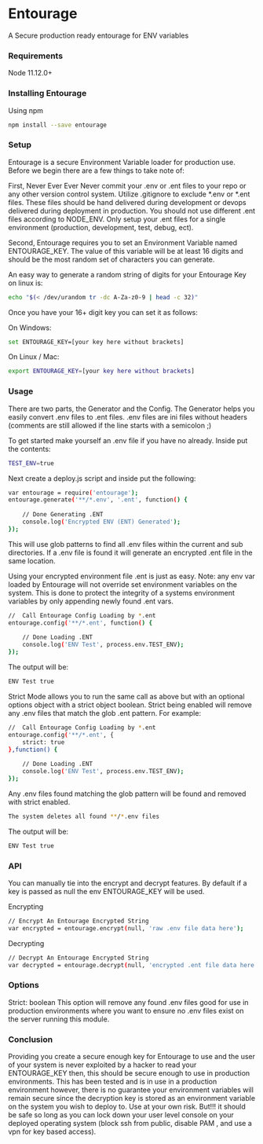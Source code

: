 # Entourage
A Secure production ready entourage for ENV variables

### Requirements
Node 11.12.0+

### Installing Entourage

Using npm

```bash
npm install --save entourage
```

### Setup

Entourage is a secure Environment Variable loader for production use. Before we begin there are a few things to take note of:

First, Never Ever Ever Never commit your .env or .ent files to your repo or any other version control system. Utilize .gitignore to exclude *.env or *.ent files. These files should be hand delivered during development or devops delivered during deployment in production. You should not use different .ent files according to NODE_ENV. Only setup your .ent files for a single environment (production, development, test, debug, ect).

Second, Entourage requires you to set an Environment Variable named ENTOURAGE_KEY. The value of this variable will be at least 16 digits and should be the most random set of characters you can generate.

An easy way to generate a random string of digits for your Entourage Key on linux is:
```bash
echo "$(< /dev/urandom tr -dc A-Za-z0-9 | head -c 32)"
```

Once you have your 16+ digit key you can set it as follows:

On Windows:
```bash
set ENTOURAGE_KEY=[your key here without brackets]
```

On Linux / Mac:
```bash
export ENTOURAGE_KEY=[your key here without brackets]
```

### Usage

There are two parts, the Generator and the Config. The Generator helps you easily convert .env files to .ent files. .env files are ini files without headers (comments are still allowed if the line starts with a semicolon ;)

To get started make yourself an .env file if you have no already. Inside put the contents:

```bash
TEST_ENV=true
```

Next create a deploy.js script and inside put the following:
```bash
var entourage = require('entourage');
entourage.generate('**/*.env', '.ent', function() {
	
	// Done Generating .ENT
	console.log('Encrypted ENV (ENT) Generated');
});
```

This will use glob patterns to find all .env files within the current and sub directories. If a .env file is found it will generate an encrypted .ent file in the same location.

Using your encrypted environment file .ent is just as easy. Note: any env var loaded by Entourage will not override set environment variables on the system. This is done to protect the integrity of a systems environment variables by only appending newly found .ent vars.

```bash
//  Call Entourage Config Loading by *.ent
entourage.config('**/*.ent', function() {
		
	// Done Loading .ENT
	console.log('ENV Test', process.env.TEST_ENV);
});
```

The output will be:

```bash
ENV Test true
```

Strict Mode allows you to run the same call as above but with an optional options object with a strict object boolean. Strict being enabled will remove any .env files that match the glob .ent pattern. For example:


```bash
//  Call Entourage Config Loading by *.ent
entourage.config('**/*.ent', {
	strict: true
},function() {
		
	// Done Loading .ENT
	console.log('ENV Test', process.env.TEST_ENV);
});
```

Any .env files found matching the glob pattern will be found and removed with strict enabled.


```bash
The system deletes all found **/*.env files
```

The output will be:

```bash
ENV Test true
```

### API

You can manually tie into the encrypt and decrypt features. By default if a key is passed as null the env ENTOURAGE_KEY will be used.

Encrypting
```bash
// Encrypt An Entourage Encrypted String
var encrypted = entourage.encrypt(null, 'raw .env file data here');
```

Decrypting
```bash
// Decrypt An Entourage Encrypted String
var decrypted = entourage.decrypt(null, 'encrypted .ent file data here');
```

### Options

Strict: boolean
This option will remove any found .env files good for use in production environments where you want to ensure no .env files exist on the server running this module.

### Conclusion

Providing you create a secure enough key for Entourage to use and the user of your system is never exploited by a hacker to read your ENTOURAGE_KEY then, this should be secure enough to use in production environments. This has been tested and is in use in a production environment however, there is no guarantee your environment variables will remain secure since the decryption key is stored as an environment variable on the system you wish to deploy to. Use at your own risk. But!!! it should be safe so long as you can lock down your user level console on your deployed operating system (block ssh from public, disable PAM , and use a vpn for key based access).
